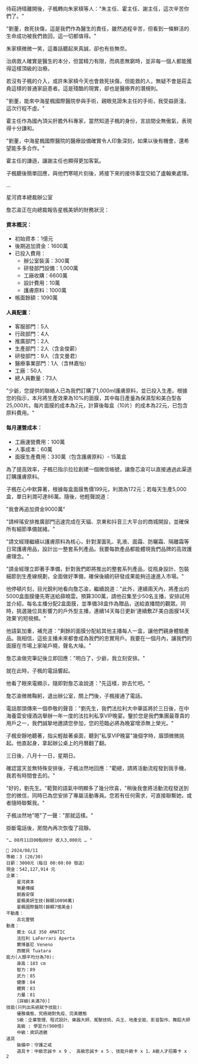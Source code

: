 待莊詩晴離開後，子楓轉向朱家槙等人："朱主任、霍主任、謝主任，這次辛苦你們了。"  

"劉董，救死扶傷，這是我們作為醫生的責任，雖然過程辛苦，但看到一條鮮活的生命成功被我們救回，這一切都值得。"  

朱家槙微微一笑，這番話聽起來真誠，卻也有些無奈。  

治病救人確實是醫生的本分，但當精力有限，而病患無窮時，並非每一個人都能獲得這樣頂級的治療。  

若沒有子楓的介入，或許朱家槙今天也會救死扶傷，但能救的人，無疑不會是莊孟堯這樣的普通家庭患者。這是殘酷的現實，卻也是醫療界的潛規則。  

"劉董，能來中海星楓國際醫院參與手術，親眼見證朱主任的手術，我受益匪淺，這次行程不虛。"  

霍主任作為國內頂尖肝膽外科專家，當然知道子楓的身份，言談間全無傲氣，表現得十分謙和。  

"劉董，中海星楓國際醫院的醫療設備確實令人印象深刻，如果以後有機會，還希望能多多合作。"  

霍主任的謙遜，讓謝主任也顯得更加客氣。  

子楓聽後簡單回應，與他們寒暄片刻後，將接下來的接待事宜交給了盧翰東處理。


...


星河資本總裁辦公室

詹芯渝正在向總裁報告星楓美妍的財務狀況：

#### 資本概況：
- 初始資本：1億元  
- 後期追加資金：1600萬  
- 已投入費用：  
  - 辦公室裝潢：300萬  
  - 研發部門設備：1,000萬  
  - 工廠收購：6600萬  
  - 設計費用：10萬  
  - 護膚原料：1000萬
- 帳面餘額：1090萬

#### 人員配置：
- 客服部門：5人  
- 行政部門：4人  
- 推廣部門：2人  
- 生產部門：2人（含金俊薪）  
- 研發部門：9人（含文曼君）  
- 醫療事業部門：1人（含林嘉怡）  
- 工廠：50人  
- 總人員數量：73人


"少爺，您提供的聯絡人已為我們訂購了1,000ml護膚原料，並已投入生產。根據您的指示，本月將生產效果為10%的面膜，其中每日產量為保濕型和美白型各25,000片。每片面膜的成本為2元，計算後每盒（10片）的成本為22元，已包含原料費用。"

#### 每月運營成本：
- 工廠運營費用：100萬  
- 人事成本：60萬  
- 面膜生產費用：330萬（包含護膚原料）- 15萬盒


為了提高效率，子楓已指示拉拉創建一個微信帳號，讓詹芯渝可以直接通過此渠道訂購護膚原料。

子楓在心中默算著，根據每盒面膜售價199元，利潤為172元；若每天生產5,000盒，單日利潤可達86萬。隨後，他輕聲說道：

"我會再追加資金9000萬"

"請梓瑤安排推廣部門迅速完成在天貓、京東和抖音三大平台的商城開設，並確保所有細節準備就緒。"

"請文經理繼續以護膚原料為核心，針對潔面乳、乳液、面霜、防曬霜、隔離霜等日常護膚用品，設計出一整套系列產品。我要每款產品都能體現我們品牌的高效護膚理念。"

"請金經理立即著手準備，針對我們即將推出的整套系列產品，從瓶身設計、包裝細節到生產線規劃，全面做好準備，確保後續的研發成果能夠迅速進入市場。"

他停頓片刻，目光銳利地看向詹芯渝，繼續說道："此外，連續兩天內，將產出的5000盒面膜優先寄送給薛曉雲。預算300萬，請他召集至少50名主播，安排試用並介紹，每名主播分配2盒面膜，並準備38盒作為贈品，送給直播間的觀眾。同時，挑選幾位具影響力的戶外型主播，連續14天每日更新‘連續敷ZF美白面膜14天效果’的短視頻。"

他語氣加重，補充道："剩餘的面膜分配給其他主播每人一盒，讓他們親身體驗產品。我相信，這些主播未來都會成為我們的忠實用戶。我要在一個月內，讓我們的面膜在市場上家喻戶曉，聲名大噪。"

詹芯渝做完筆記後立即回應："明白了，少爺，我立刻安排。"

就在此時，子楓的電話響起。 

他看了眼來電顯示，隨即對詹芯渝說道："先這樣，妳去忙吧。" 

詹芯渝微微鞠躬，退出辦公室，關上門後，子楓接通了電話。 

電話那頭傳來一個恭敬的聲音："劉先生，我們法拉利大中華區將於三日後，在中海養雲安缦酒店舉辦一年一度的法拉利私享VIP晚宴。鑒於您是我們集團最尊貴的用戶之一，我們誠摯地邀請您參加，您的蒞臨必將為晚宴增添無上榮光。" 

子楓安靜地聽著，指尖輕敲著桌面，聽到"私享VIP晚宴"幾個字時，眉頭微微挑起。他直起身，拿起辦公桌上的月曆翻了翻。 

三日後，八月十一日，星期日。 

確認當天並無特殊安排後，子楓淡然地回應："範總，請將活動流程發到我手機，我若有時間會去的。" 

"好的，劉先生。"範賢的語氣中明顯多了幾分欣喜，"稍後我會將活動流程發送到您的微信，同時已為您安排了專屬活動專員。您若有任何需求，可直接聯繫她，或者隨時聯繫我。" 

子楓淡然地"嗯"了一聲："那就這樣。" 

掛斷電話後，房間內再次恢復了寂靜。

`"… 08月11日00點00分 收入3,000元 … "`

```
📰 2024/08/11
等級：3 (20/30)
日薪：3000元（每日 00:00:00 發送）
現金：542,127,914 元
企業：
    星河資本
    無憂傳媒
    銳盾安保
    星楓美妍生技(餘額10090萬)
    星楓國際醫院(餘額7億美金)
不動產：
    古北壹號
動產：
    賓士 GLE 350 4MATIC
    法拉利 LaFerrari Aperta
    蘭博基尼 Veneno
    西爾貝 Tuatara
能力(人類平均分為70):
    身高：183 cm
    智力：89
    武力：85
    健康：84
    體質：83
    力量：81
    [詳細(未滿70)]
技能(只列出系統賦予技能):
    優雅儀態、究極絕對免疫、完美體態
    S級：企業管理、程式設計、樂器大師、駕駛技術、兵王、地產全能、影音製作、舞蹈大師
    高級 : 學習力(900倍)
    中級：資訊透鏡
道具
    裝備中：守護之戒
    道具卡：中級忠誠卡 x 9 、 高級忠誠卡 x 5 、技能升級卡 x 1、A級人才招募卡 x 2
```